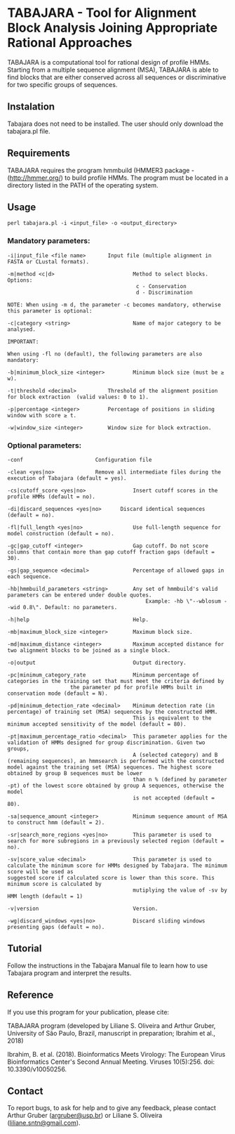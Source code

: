 # TABAJARA - Tool for Alignment Block Analysis Joining Appropriate Rational Approaches

TABAJARA is a computational tool for rational design of profile HMMs. Starting from a multiple sequence alignment (MSA), TABAJARA is able to find blocks that are either conserved across all sequences or discriminative for two specific groups of sequences. 

##   Instalation

Tabajara does not need to be installed. The user should only download the tabajara.pl file.

## Requirements

TABAJARA requires the program hmmbuild (HMMER3 package - (http://hmmer.org/) to build profile HMMs. The program must be located in a directory listed in the PATH of the operating system.

## Usage
```
perl tabajara.pl -i <input_file> -o <output_directory>
```
### Mandatory parameters:
```
-i|input_file <file name>	 	Input file (multiple alignment in FASTA or CLustal formats).

-m|method <c|d>                         Method to select blocks. Options:
                                         c - Conservation
                                         d - Discrimination

NOTE: When using -m d, the parameter -c becomes mandatory, otherwise this parameter is optional:

-c|category <string>                    Name of major category to be analysed.

IMPORTANT:

When using -fl no (default), the following parameters are also mandatory:

-b|minimum_block_size <integer>         Minimum block size (must be ≥ w).

-t|threshold <decimal>    		Threshold of the alignment position for block extraction  (valid values: 0 to 1).

-p|percentage <integer>    		Percentage of positions in sliding window with score ≥ t.

-w|window_size <integer>   		Window size for block extraction.
```

### Optional parameters:
```
-conf           			Configuration file

-clean <yes|no>				Remove all intermediate files during the execution of Tabajara (default = yes).

-cs|cutoff_score <yes|no>               Insert cutoff scores in the profile HMMs (default = no).

-di|discard_sequences <yes|no>    	Discard identical sequences (default = no).

-fl|full_length <yes|no>                Use full-length sequence for model construction (default = no).

-gc|gap_cutoff <integer>                Gap cutoff. Do not score columns that contain more than gap cutoff fraction gaps (default = 30).

-gs|gap_sequence <decimal>              Percentage of allowed gaps in each sequence.

-hb|hmmbuild_parameters <string>        Any set of hmmbuild's valid parameters can be entered under double quotes.
                                            Example: -hb \"--wblosum --wid 0.8\". Default: no parameters.

-h|help                                 Help.

-mb|maximum_block_size <integer>        Maximum block size.

-md|maximum_distance <integer>          Maximum accepted distance for two alignment blocks to be joined as a single block.

-o|output                               Output directory.

-pc|minimum_category_rate               Minimum percentage of categories in the training set that must meet the criteria defined by 
					the parameter pd for profile HMMs built in conservation mode (default = N).

-pd|minimum_detection_rate <decimal>    Minimum detection rate (in percentage) of training set (MSA) sequences by the constructed HMM.
                                        This is equivalent to the minimum accepted sensitivity of the model (default = 80).

-pt|maximum_percentage_ratio <decimal>  This parameter applies for the validation of HMMs designed for group discrimination. Given two groups,
                                        A (selected category) and B (remaining sequences), an hmmsearch is performed with the constructed model against the training set (MSA) sequences. The highest score obtained by group B sequences must be lower
                                        than n % (defined by parameter -pt) of the lowest score obtained by group A sequences, otherwise the model
                                        is not accepted (default = 80).

-sa|sequence_amount <integer>           Minimum sequence amount of MSA to construct hmm (default = 2).

-sr|search_more_regions <yes|no>        This parameter is used to search for more subregions in a previously selected region (default = no).

-sv|score_value <decimal>               This parameter is used to calculate the minimum score for HMMs designed by Tabajara. The minimum score will be used as                                               suggested score if calculated score is lower than this score. This minimum score is calculated by
                                        mutiplying the value of -sv by HMM length (default = 1)

-v|version                              Version.

-wg|discard_windows <yes|no>            Discard sliding windows presenting gaps (default = no).

``` 
## Tutorial
Follow the instructions in the Tabajara Manual file to learn how to use Tabajara program and interpret the results.

## Reference

If you use this program for your publication, please cite:

TABAJARA program (developed by Liliane S. Oliveira and Arthur Gruber, University
of São Paulo, Brazil, manuscript in preparation; Ibrahim et al., 2018)

Ibrahim, B. et al. (2018). Bioinformatics Meets Virology: The European Virus Bioinformatics Center's Second Annual Meeting. Viruses 10(5):256. doi: 10.3390/v10050256.

## Contact

To report bugs, to ask for help and to give any feedback, please contact Arthur Gruber (argruber@usp.br) or Liliane S. Oliveira (liliane.sntn@gmail.com).
